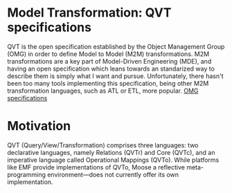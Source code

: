 # Model Transformation: QVT specifications
 QVT is the open specification established by the Object Management Group (OMG) in order to define Model to Model (M2M) transformations. M2M transformations are a key part of Model-Driven Engineering (MDE), 
 and having an open specification which leans towards an standarized way to describe them is simply what I want and pursue. Unfortunately, there hasn't been too many tools implementing this specification, being other M2M transformation languages, such as ATL or ETL, more popular.
[OMG specifications](https://www.omg.org/spec/QVT/About-QVT/#companies)

# Motivation
QVT (Query/View/Transformation) comprises three languages: two declarative languages, namely Relations (QVTr) and Core (QVTc), and an imperative language called Operational Mappings (QVTo). While platforms like EMF provide implementations of QVTo, Moose a reflective meta-programming environment—does not currently offer its own implementation.

